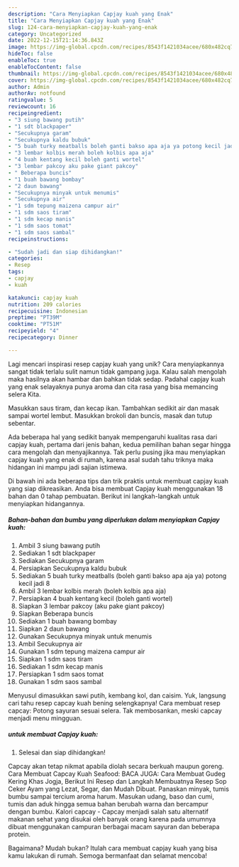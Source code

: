 ```yaml
---
description: "Cara Menyiapkan Capjay kuah yang Enak"
title: "Cara Menyiapkan Capjay kuah yang Enak"
slug: 124-cara-menyiapkan-capjay-kuah-yang-enak
category: Uncategorized
date: 2022-12-15T21:14:36.843Z
image: https://img-global.cpcdn.com/recipes/8543f1421034acee/680x482cq70/capjay-kuah-foto-resep-utama.jpg
hideToc: false
enableToc: true
enableTocContent: false
thumbnail: https://img-global.cpcdn.com/recipes/8543f1421034acee/680x482cq70/capjay-kuah-foto-resep-utama.jpg
cover: https://img-global.cpcdn.com/recipes/8543f1421034acee/680x482cq70/capjay-kuah-foto-resep-utama.jpg
author: Admin
authorAv: notfound
ratingvalue: 5
reviewcount: 16
recipeingredient:
- "3 siung bawang putih"
- "1 sdt blackpaper"
- "Secukupnya garam"
- "Secukupnya kaldu bubuk"
- "5 buah turky meatballs boleh ganti bakso apa aja ya potong kecil jadi 8"
- "3 lembar kolbis merah boleh kolbis apa aja"
- "4 buah kentang kecil boleh ganti wortel"
- "3 lembar pakcoy aku pake giant pakcoy"
- " Beberapa buncis"
- "1 buah bawang bombay"
- "2 daun bawang"
- "Secukupnya minyak untuk menumis"
- "Secukupnya air"
- "1 sdm tepung maizena campur air"
- "1 sdm saos tiram"
- "1 sdm kecap manis"
- "1 sdm saos tomat"
- "1 sdm saos sambal"
recipeinstructions:

- "Sudah jadi dan siap dihidangkan!"
categories:
- Resep
tags:
- capjay
- kuah

katakunci: capjay kuah 
nutrition: 209 calories
recipecuisine: Indonesian
preptime: "PT39M"
cooktime: "PT51M"
recipeyield: "4"
recipecategory: Dinner

---
```





Lagi mencari inspirasi resep capjay kuah yang unik? Cara menyiapkannya sangat tidak terlalu sulit namun tidak gampang juga. Kalau salah mengolah maka hasilnya akan hambar dan bahkan tidak sedap. Padahal capjay kuah yang enak selayaknya punya aroma dan cita rasa yang bisa memancing selera Kita.





Masukkan saus tiram, dan kecap ikan. Tambahkan sedikit air dan masak sampai wortel lembut. Masukkan brokoli dan buncis, masak dan tutup sebentar.

Ada beberapa hal yang sedikit banyak mempengaruhi kualitas rasa dari capjay kuah, pertama dari jenis bahan, kedua pemilihan bahan segar hingga cara mengolah dan menyajikannya. Tak perlu pusing jika mau menyiapkan capjay kuah yang enak di rumah, karena asal sudah tahu triknya maka hidangan ini mampu jadi sajian istimewa.






Di bawah ini ada beberapa tips dan trik praktis untuk membuat capjay kuah yang siap dikreasikan. Anda bisa membuat Capjay kuah menggunakan 18 bahan dan 0 tahap pembuatan. Berikut ini langkah-langkah untuk menyiapkan hidangannya.

<!--inarticleads1-->

##### Bahan-bahan dan bumbu yang diperlukan dalam menyiapkan Capjay kuah:

1. Ambil 3 siung bawang putih
1. Sediakan 1 sdt blackpaper
1. Sediakan Secukupnya garam
1. Persiapkan Secukupnya kaldu bubuk
1. Sediakan 5 buah turky meatballs (boleh ganti bakso apa aja ya) potong kecil jadi 8
1. Ambil 3 lembar kolbis merah (boleh kolbis apa aja)
1. Persiapkan 4 buah kentang kecil (boleh ganti wortel)
1. Siapkan 3 lembar pakcoy (aku pake giant pakcoy)
1. Siapkan  Beberapa buncis
1. Sediakan 1 buah bawang bombay
1. Siapkan 2 daun bawang
1. Gunakan Secukupnya minyak untuk menumis
1. Ambil Secukupnya air
1. Gunakan 1 sdm tepung maizena campur air
1. Siapkan 1 sdm saos tiram
1. Sediakan 1 sdm kecap manis
1. Persiapkan 1 sdm saos tomat
1. Gunakan 1 sdm saos sambal


Menyusul dimasukkan sawi putih, kembang kol, dan caisim. Yuk, langsung cari tahu resep capcay kuah bening selengkapnya! Cara membuat resep capcay: Potong sayuran sesuai selera. Tak membosankan, meski capcay menjadi menu mingguan. 

<!--inarticleads2-->

#####  untuk membuat Capjay kuah:


1. Selesai dan siap dihidangkan!

Capcay akan tetap nikmat apabila diolah secara berkuah maupun goreng. Cara Membuat Capcay Kuah Seafood: BACA JUGA: Cara Membuat Gudeg Kering Khas Jogja, Berikut Ini Resep dan Langkah Membuatnya Resep Sop Ceker Ayam yang Lezat, Segar, dan Mudah Dibuat. Panaskan minyak, tumis bumbu sampai tercium aroma harum. Masukan udang, baso dan cumi, tumis dan aduk hingga semua bahan berubah warna dan bercampur dengan bumbu. Kalori capcay - Capcay menjadi salah satu alternatif makanan sehat yang disukai oleh banyak orang karena pada umumnya dibuat menggunakan campuran berbagai macam sayuran dan beberapa protein. 

Bagaimana? Mudah bukan? Itulah cara membuat capjay kuah yang bisa kamu lakukan di rumah. Semoga bermanfaat dan selamat mencoba!
